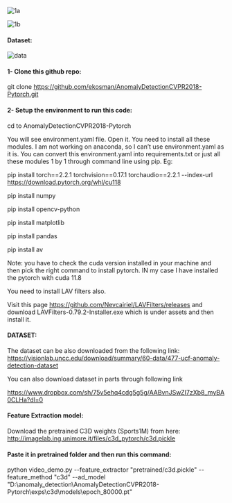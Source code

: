 
![1a](https://github.com/AarohiSingla/Anomaly-Detection/assets/60029146/f35c00be-49c4-4065-a880-54f58224f88f)

![1b](https://github.com/AarohiSingla/Anomaly-Detection/assets/60029146/869a9b75-f2e9-4cf2-91ef-646c8b4ff29a)

#### Dataset: 
![data](https://github.com/AarohiSingla/Anomaly-Detection/assets/60029146/c85e5aa4-e88f-472f-bd21-fedb042586b2)



#### 1- Clone this github repo: 

git clone https://github.com/ekosman/AnomalyDetectionCVPR2018-Pytorch.git

#### 2- Setup the environment to run this code:

cd to AnomalyDetectionCVPR2018-Pytorch

You will see environment.yaml file. Open it. You need to install all these modules. I am not working on anaconda, so I can’t use environment.yaml as it is. You can convert this environment.yaml into requirements.txt or just all these modules 1 by 1 through command line using pip. Eg:

pip install torch==2.2.1 torchvision==0.17.1 torchaudio==2.2.1 --index-url https://download.pytorch.org/whl/cu118      

pip install numpy

pip install opencv-python

pip install matplotlib

pip install pandas 

pip install av

Note:  you have to check the cuda version installed in your machine and then pick the right command to install pytorch. IN my case I have installed the pytorch with cuda 11.8

You need to install LAV filters also. 

Visit this page https://github.com/Nevcairiel/LAVFilters/releases  and download LAVFilters-0.79.2-Installer.exe   which is under assets and then install it.


#### DATASET:

The dataset can be also downloaded from the following link: https://visionlab.uncc.edu/download/summary/60-data/477-ucf-anomaly-detection-dataset

You can also download dataset in parts through following link

https://www.dropbox.com/sh/75v5ehq4cdg5g5g/AABvnJSwZI7zXb8_myBA0CLHa?dl=0


#### Feature Extraction model:
Download the pretrained C3D weights (Sports1M) from here: http://imagelab.ing.unimore.it/files/c3d_pytorch/c3d.pickle

#### Paste it in pretrained folder and then run this command:

python video_demo.py --feature_extractor "pretrained/c3d.pickle" --feature_method "c3d" --ad_model "D:\\anomaly_detection\\AnomalyDetectionCVPR2018-Pytorch\\exps\\c3d\models\\epoch_80000.pt"

